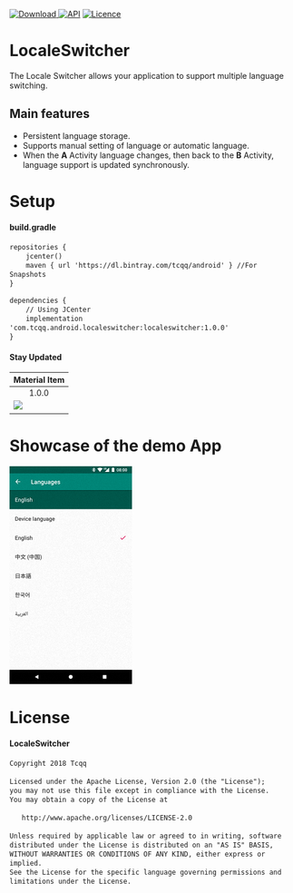 [ ![Download](https://api.bintray.com/packages/tcqq/android/localeswitcher/images/download.svg?version=1.0.0) ](https://bintray.com/tcqq/android/materialitem/1.0.0/link)
[![API](https://img.shields.io/badge/API-17%2B-green.svg?style=flat)](https://android-arsenal.com/api?level=17)
[![Licence](https://img.shields.io/badge/Licence-Apache2-blue.svg)](http://www.apache.org/licenses/LICENSE-2.0)

# LocaleSwitcher
The Locale Switcher allows your application to support multiple language switching.

## Main features
* Persistent language storage.
* Supports manual setting of language or automatic language.
* When the **A** Activity language changes, then back to the **B** Activity, language support is updated synchronously.

# Setup
#### build.gradle
```
repositories {
    jcenter()
    maven { url 'https://dl.bintray.com/tcqq/android' } //For Snapshots
}
```
```
dependencies {
    // Using JCenter
    implementation 'com.tcqq.android.localeswitcher:localeswitcher:1.0.0'
}
```
#### Stay Updated
|Material Item|
|---|
|<div align="center">1.0.0</div>
|<a href='https://bintray.com/tcqq/android/localeswitcher?source=watch' alt='Get automatic notifications about new "localeswitcher" versions'><img src='https://www.bintray.com/docs/images/bintray_badge_color.png'></a>

# Showcase of the demo App
![Language Settings](/screenshots/language_settings.png)

# License

#### LocaleSwitcher

    Copyright 2018 Tcqq

    Licensed under the Apache License, Version 2.0 (the "License");
    you may not use this file except in compliance with the License.
    You may obtain a copy of the License at

       http://www.apache.org/licenses/LICENSE-2.0

    Unless required by applicable law or agreed to in writing, software
    distributed under the License is distributed on an "AS IS" BASIS,
    WITHOUT WARRANTIES OR CONDITIONS OF ANY KIND, either express or implied.
    See the License for the specific language governing permissions and
    limitations under the License.